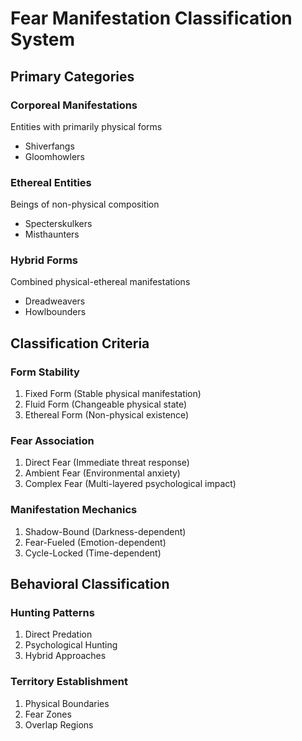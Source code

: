 # Fear Manifestation Classification System

## Primary Categories

### Corporeal Manifestations
Entities with primarily physical forms
- Shiverfangs
- Gloomhowlers

### Ethereal Entities
Beings of non-physical composition
- Specterskulkers
- Misthaunters

### Hybrid Forms
Combined physical-ethereal manifestations
- Dreadweavers
- Howlbounders

## Classification Criteria

### Form Stability
1. Fixed Form (Stable physical manifestation)
2. Fluid Form (Changeable physical state)
3. Ethereal Form (Non-physical existence)

### Fear Association
1. Direct Fear (Immediate threat response)
2. Ambient Fear (Environmental anxiety)
3. Complex Fear (Multi-layered psychological impact)

### Manifestation Mechanics
1. Shadow-Bound (Darkness-dependent)
2. Fear-Fueled (Emotion-dependent)
3. Cycle-Locked (Time-dependent)

## Behavioral Classification

### Hunting Patterns
1. Direct Predation
2. Psychological Hunting
3. Hybrid Approaches

### Territory Establishment
1. Physical Boundaries
2. Fear Zones
3. Overlap Regions